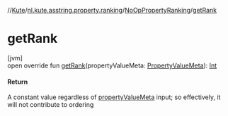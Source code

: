 //[Kute](../../../index.md)/[nl.kute.asstring.property.ranking](../index.md)/[NoOpPropertyRanking](index.md)/[getRank](get-rank.md)

# getRank

[jvm]\
open override fun [getRank](get-rank.md)(propertyValueMeta: [PropertyValueMeta](../../nl.kute.asstring.property.meta/-property-value-meta/index.md)): [Int](https://kotlinlang.org/api/latest/jvm/stdlib/kotlin/-int/index.html)

#### Return

A constant value regardless of [propertyValueMeta](get-rank.md) input; so effectively, it will not contribute to ordering
